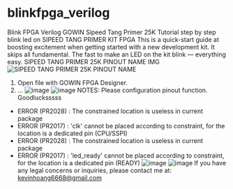 # blinkfpga_verilog
Blink FPGA Verilog GOWIN Sipeed Tang Primer 25K
Tutorial step by step blink led on SIPEED TANG PRIMER KIT FPGA
This is a quick-start guide at boosting excitement when getting started with a new development kit. It skips all fundamental. The fast to make an LED on the kit blink — everything easy.
SIPEED TANG PRIMER 25K PINOUT NAME IMG
![SIPEED TANG PRIMER 25K PINOUT NAME](https://github.com/user-attachments/assets/fd9079ce-ed65-49d5-8f95-94f74de5b9e8)
1. Open file with GOWIN FPGA Designer.
2. ...
![image](https://github.com/user-attachments/assets/cbb37ba4-d999-4c9e-bc7e-ef70b27e5136)
![image](https://github.com/user-attachments/assets/3376c0ee-9435-4c1a-9d22-9f059dfec06c)
NOTES: Please configuration pinout function. Goodlucksssss
- ERROR  (PR2028) : The constrained location is useless in current package
- ERROR  (PR2017) : 'clk' cannot be placed according to constraint, for the location is a dedicated pin (CPU/SSPI)
- ERROR  (PR2028) : The constrained location is useless in current package
- ERROR  (PR2017) : 'led_ready' cannot be placed according to constraint, for the location is a dedicated pin (READY)
![image](https://github.com/user-attachments/assets/2f596f28-cccd-4d76-ac38-7634b0f36b2b)
![image](https://github.com/user-attachments/assets/65bc3e8f-da10-4fa2-be7d-c12e4bf30739)
If you have any legal concerns or inquiries, please contact me at: kevinhoang6668@gmail.com






